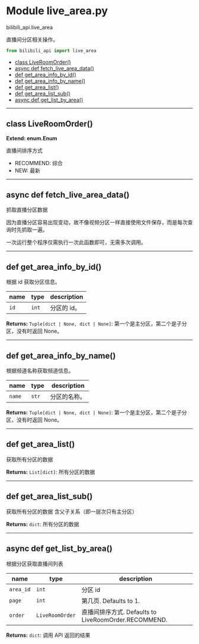 # Module live_area.py


bilibili_api.live_area

直播间分区相关操作。


``` python
from bilibili_api import live_area
```

- [class LiveRoomOrder()](#class-LiveRoomOrder)
- [async def fetch\_live\_area\_data()](#async-def-fetch\_live\_area\_data)
- [def get\_area\_info\_by\_id()](#def-get\_area\_info\_by\_id)
- [def get\_area\_info\_by\_name()](#def-get\_area\_info\_by\_name)
- [def get\_area\_list()](#def-get\_area\_list)
- [def get\_area\_list\_sub()](#def-get\_area\_list\_sub)
- [async def get\_list\_by\_area()](#async-def-get\_list\_by\_area)

---

## class LiveRoomOrder()

**Extend: enum.Enum**

直播间排序方式

- RECOMMEND: 综合
- NEW: 最新




---

## async def fetch_live_area_data()

抓取直播分区数据

因为直播分区容易出现变动，故不像视频分区一样直接使用文件保存，而是每次查询时先抓取一遍。

一次运行整个程序仅需执行一次此函数即可，无需多次调用。






---

## def get_area_info_by_id()

根据 id 获取分区信息。


| name | type | description |
| - | - | - |
| `id` | `int` | 分区的 id。 |

**Returns:** `Tuple[dict | None, dict | None]`:  第一个是主分区，第二个是子分区，没有时返回 None。




---

## def get_area_info_by_name()

根据频道名称获取频道信息。


| name | type | description |
| - | - | - |
| `name` | `str` | 分区的名称。 |

**Returns:** `Tuple[dict | None, dict | None]`:  第一个是主分区，第二个是子分区，没有时返回 None。




---

## def get_area_list()

获取所有分区的数据



**Returns:** `List[dict]`:  所有分区的数据




---

## def get_area_list_sub()

获取所有分区的数据
含父子关系（即一层次只有主分区）



**Returns:** `dict`:  所有分区的数据




---

## async def get_list_by_area()

根据分区获取直播间列表


| name | type | description |
| - | - | - |
| `area_id` | `int` | 分区 id |
| `page` | `int` | 第几页. Defaults to 1. |
| `order` | `LiveRoomOrder` | 直播间排序方式. Defaults to LiveRoomOrder.RECOMMEND. |

**Returns:** `dict`:  调用 API 返回的结果




